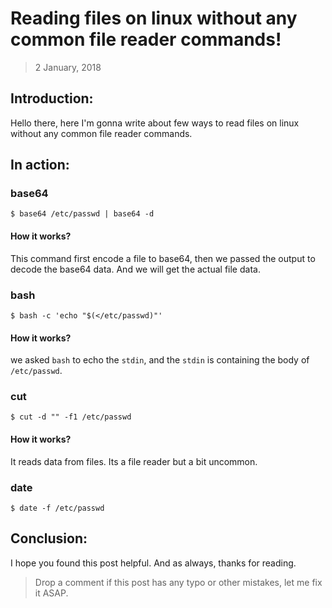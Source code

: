 # Reading files on linux without any common file reader commands!

> 2 January, 2018

## Introduction:
Hello there, here I'm gonna write about few ways to read files on linux without any common file reader commands.

## In action:

### base64

```shell
$ base64 /etc/passwd | base64 -d
```
#### How it works?

This command first encode a file to base64, then we passed the output to decode the base64 data. And we will get the actual file data.

### bash

```shell
$ bash -c 'echo "$(</etc/passwd)"'
```

#### How it works?

we asked `bash` to echo the `stdin`, and the `stdin` is containing the body of `/etc/passwd`.


### cut 

```shell
$ cut -d "" -f1 /etc/passwd
```

#### How it works?

It reads data from files. Its a file reader but a bit uncommon.


### date

```shell
$ date -f /etc/passwd
```

## Conclusion:

I hope you found this post helpful. And as always, thanks for reading.


> Drop a comment if this post has any typo or other mistakes, let me fix it ASAP.
